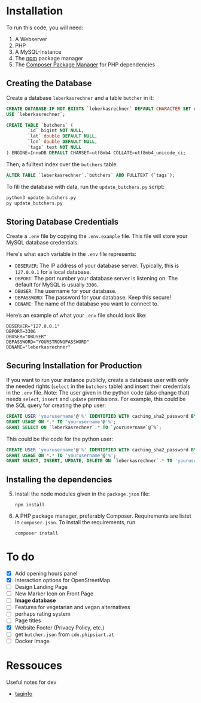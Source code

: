 # Installation

To run this code, you will need:

1. A Webserver
2. PHP
3. A MySQL-Instance
4. The [npm](https://npmjs.com) package manager
5. The [Composer Package Manager](https://getcomposer.org/) for PHP dependencies

## Creating the Database

Create a database `leberkasrechner` and a table `butcher` in it:

```sql
CREATE DATABASE IF NOT EXISTS `leberkasrechner` DEFAULT CHARACTER SET utf8mb4 COLLATE utf8mb4_unicode_ci;
USE `leberkasrechner`;

CREATE TABLE `butchers` (
        `id` bigint NOT NULL,
        `lat` double DEFAULT NULL,
        `lon` double DEFAULT NULL,
        `tags` text NOT NULL
) ENGINE=InnoDB DEFAULT CHARSET=utf8mb4 COLLATE=utf8mb4_unicode_ci;
```

Then, a fulltext index over the `butchers` table:

```sql
ALTER TABLE `leberkasrechner`.`butchers` ADD FULLTEXT (`tags`);
```

To fill the database with data, run the `update_butchers.py` script:

```bash
python3 update_butchers.py
py update_butchers.py
```

## Storing Database Credentials

Create a `.env` file by copying the `.env.example` file. This file will store your MySQL database credentials.

Here's what each variable in the `.env` file represents:

- `DBSERVER`: The IP address of your database server. Typically, this is `127.0.0.1` for a local database.
- `DBPORT`: The port number your database server is listening on. The default for MySQL is usually `3306`.
- `DBUSER`: The username for your database.
- `DBPASSWORD`: The password for your database. Keep this secure!
- `DBNAME`: The name of the database you want to connect to.

Here’s an example of what your `.env` file should look like:

```
DBSERVER="127.0.0.1"
DBPORT=3306
DBUSER="DBUSER"
DBPASSWORD="YOURSTRONGPASSWORD"
DBNAME="leberkasrechner"
```

## Securing Installation for Production

If you want to run your instance publicly, create a database user with only the needed rights (`select` in the `butchers` table) and insert their credentials in the `.env` file. Note: The user given in the python code (also change that) needs `select`, `insert` and `update` permissions. For example, this could be the SQL query for creating the php user:

```sql
CREATE USER 'yourusername'@'%' IDENTIFIED WITH caching_sha2_password BY 'yourpassword';
GRANT USAGE ON *.* TO 'yourusername'@'%';
GRANT SELECT ON `leberkasrechner`.* TO `yourusername`@`%`;
```

This could be the code for the python user:

```sql
CREATE USER 'yourusername'@'%' IDENTIFIED WITH caching_sha2_password BY 'yourpassword';
GRANT USAGE ON *.* TO 'yourusername'@'%';
GRANT SELECT, INSERT, UPDATE, DELETE ON `leberkasrechner`.* TO 'yourusername'@'%';
```

## Installing the dependencies

5.  Install the node modules given in the `package.json` file:

        npm install

6.  A PHP package manager, preferably Composer. Requirements are listet in `composer.json`. To install the requirements, run

        composer install

# To do

- [x] Add opening hours panel
- [x] Interaction options for OpenStreetMap
- [ ] Design Landing Page
- [ ] New Marker Icon on Front Page
- [ ] **Image database**
- [ ] Features for vegetarian and vegan alternatives
- [ ] perhaps rating system
- [ ] Page titles
- [x] Website Footer (Privacy Policy, etc.)
- [ ] get `butcher.json` from `cdn.phipsiart.at`
- [ ] Docker Image

# Ressouces

Useful notes for dev

- [taginfo](https://taginfo.openstreetmap.org/tags/shop=butcher#combinations)
